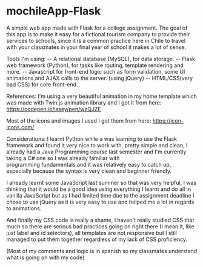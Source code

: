 # mochileApp-Flask
A simple web app made with Flask for a college assignment.
The goal of this app is to make it easy for a fictional tourism company to provide their services to schools, since it is a
common practice here in Chile to travel with your classmates in your final year of school it makes a lot of sense.

Tools I'm using:
-- A relational database (MySQL), for data storage.
-- Flask web framework (Python), for tasks like routing, template rendering and more.
-- Javascript for front-end logic such as form validation, some UI animations and AJAX calls to the server. (using jQuery)
-- HTML/CSS(very bad CSS) for core front-end. 

References:
I'm using a very beautiful animation in my home template which was made with Twin.js animation library and I got it from here:
https://codepen.io/issey/pen/wzQJZE

Most of the icons and images I used I got them from here:
https://icon-icons.com/

Considerations:
I learnt Python while a was learning to use the Flask framework and found it very nice to work with, pretty simple and clean,
I already had a Java Programming course last semester and I'm currently taking a C# one so I was already familiar with  
programming fundamentals and it was relatively easy to catch up, especially because the syntax is very clean and beginner 
friendly.

I already learnt some JavaScript last summer so that was very helpful, I was thinking that it would be a good idea using 
everything I learnt and do all in vanilla JavaScript but as I had limited time due to the assignment deadline I chose to use
jQuery as it is very easy to use and helped me a lot in regards to animations.

And finally my CSS code is really a shame, I haven't really studied CSS that much so there are serious bad practices going on 
right there (I mean it, like just label and id selectors), all templates are not responsive but I still managed to put them 
together regardless of my lack of CSS proficiency.

(Most of my comments and logic is in spanish so my classmates understand what is going on with my code)
